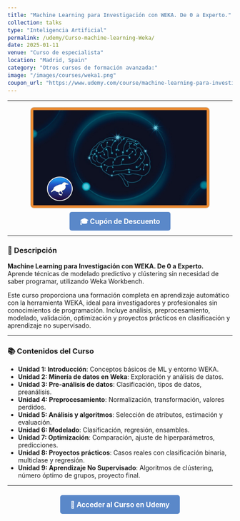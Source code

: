 ```yaml
---
title: "Machine Learning para Investigación con WEKA. De 0 a Experto."
collection: talks
type: "Inteligencia Artificial"
permalink: /udemy/Curso-machine-learning-Weka/
date: 2025-01-11
venue: "Curso de especialista"
location: "Madrid, Spain"
category: "Otros cursos de formación avanzada:"
image: "/images/courses/weka1.png"
coupon_url: "https://www.udemy.com/course/machine-learning-para-investigacion-con-weka/?couponCode=ABR_2025"
---
```


<!-- ✅ Structured Data for SEO -->
<!-- ✅ Structured Data con hasCourseInstance + offers -->
<script type="application/ld+json">
{
  "@context": "https://schema.org",
  "@type": "Course",
  "name": "Machine Learning para Investigación con WEKA. De 0 a Experto.",
  "description": "Curso completo de análisis y modelado predictivo con Machine Learning usando la plataforma WEKA, sin necesidad de programación.",
  "provider": {
    "@type": "Organization",
    "name": "Udemy",
    "sameAs": "https://www.udemy.com"
  },
  "educationalCredentialAwarded": "Certificado de finalización",
  "inLanguage": "es",
  "url": "https://www.udemy.com/course/machine-learning-para-investigacion-con-weka/?couponCode=ABR_2025",
  "image": "https://www.manuelcastillo.eu/images/courses/weka1.png",
  "hasCourseInstance": {
    "@type": "CourseInstance",
    "name": "Machine Learning con WEKA",
    "courseMode": "online",
    "inLanguage": "es",
    "startDate": "2025-01-01",
    "endDate": "2025-12-31",
    "url": "https://www.udemy.com/course/machine-learning-para-investigacion-con-weka/?couponCode=ABR_2025",
    "location": {
      "@type": "Place",
      "name": "Udemy",
      "url": "https://www.udemy.com"
    }
  },
  "offers": {
    "@type": "Offer",
    "url": "https://www.udemy.com/course/machine-learning-para-investigacion-con-weka/?couponCode=ABR_2025",
    "priceCurrency": "USD",
    "price": "12.00",
    "availability": "https://schema.org/InStock",
    "validFrom": "2025-04-01"
  }
}
</script>

<style>
.boton-udemy {
  background-color: #5a88c9;
  color: white;
  padding: 0.75em 1.5em;
  text-decoration: none !important;
  font-weight: bold;
  border-radius: 5px;
  font-size: 1.1em;
  transition: background-color 0.3s ease;
}
.boton-udemy:hover {
  background-color: #4e7abf;
  text-decoration: none !important;
}
.page__taxonomy {
  display: none !important;
}
</style>

---

<div style="text-align: center;">
  <img src="/images/courses/weka1.png" alt="Curso WEKA" width="400" style="border-radius: 8px; border: 1px solid #ccc; margin-bottom: 1rem;">
</div>

<div style="text-align: center; margin-bottom: 1rem;">
  <a href="https://www.udemy.com/course/machine-learning-para-investigacion-con-weka/?couponCode=ABR_2025" target="_blank" class="boton-udemy">
    🎓 Cupón de Descuento
  </a>
</div>

---

### 📘 Descripción

**Machine Learning para Investigación con WEKA. De 0 a Experto.**  
Aprende técnicas de modelado predictivo y clústering sin necesidad de saber programar, utilizando Weka Workbench.

Este curso proporciona una formación completa en aprendizaje automático con la herramienta WEKA, ideal para investigadores y profesionales sin conocimientos de programación. Incluye análisis, preprocesamiento, modelado, validación, optimización y proyectos prácticos en clasificación y aprendizaje no supervisado.

---

### 📚 Contenidos del Curso

- **Unidad 1: Introducción**: Conceptos básicos de ML y entorno WEKA.  
- **Unidad 2: Minería de datos en Weka**: Exploración y análisis de datos.  
- **Unidad 3: Pre-análisis de datos**: Clasificación, tipos de datos, preanálisis.  
- **Unidad 4: Preprocesamiento**: Normalización, transformación, valores perdidos.  
- **Unidad 5: Análisis y algoritmos**: Selección de atributos, estimación y evaluación.  
- **Unidad 6: Modelado**: Clasificación, regresión, ensambles.  
- **Unidad 7: Optimización**: Comparación, ajuste de hiperparámetros, predicciones.  
- **Unidad 8: Proyectos prácticos**: Casos reales con clasificación binaria, multiclase y regresión.  
- **Unidad 9: Aprendizaje No Supervisado**: Algoritmos de clústering, número óptimo de grupos, proyecto final.

---

<div style="text-align: center; margin-top: 2rem;">
  <a href="https://www.udemy.com/course/machine-learning-para-investigacion-con-weka/?couponCode=ABR_2025" target="_blank" class="boton-udemy">
    🚀 Acceder al Curso en Udemy
  </a>
</div>
